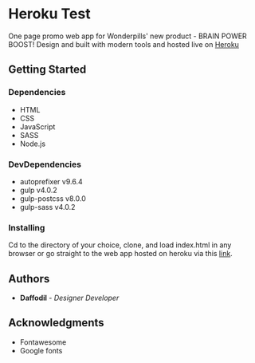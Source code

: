 # Heroku Test

One page promo web app for Wonderpills' new product - BRAIN POWER BOOST! Design and built with modern tools and hosted live on [Heroku](https://wonderpill.herokuapp.com/)

## Getting Started

### Dependencies

* HTML
* CSS
* JavaScript
* SASS
* Node.js

### DevDependencies

* autoprefixer v9.6.4
* gulp v4.0.2
* gulp-postcss v8.0.0
* gulp-sass v4.0.2

### Installing

Cd to the directory of your choice, clone, and load index.html in any browser or go straight to the web app hosted on heroku via this [link](https://wonderpill.herokuapp.com/).

## Authors

* **Daffodil** - *Designer* *Developer* 

## Acknowledgments

*  Fontawesome
*  Google fonts


